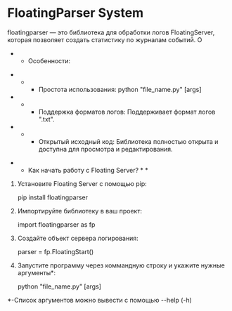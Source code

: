 # FloatingParser System

floatingparser — это библиотека для обработки логов FloatingServer, которая позволяет создать статистику по журналам событий. О

 *  * Особенности:  

-  *  * Простота использования: python "file_name.py" [args]
-  *  * Поддержка форматов логов: Поддерживает формат логов ".txt".
-  *  * Открытый исходный код: Библиотека полностью открыта и доступна для просмотра и редактирования.

 *  * Как начать работу с Floating Server? *  * 

1. Установите Floating Server с помощью pip:
   
   pip install floatingparser
   
2. Импортируйте библиотеку в ваш проект:
   
   import floatingparser as fp
   
3. Создайте объект сервера логирования:
   
   parser = fp.FloatingStart()

4. Запустите программу через коммандную строку и укажите нужные аргументы*:
   
   python "file_name.py" [args]

*-Список аргументов можно вывести с помощью --help (-h)
